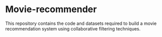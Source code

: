 # Movie-recommender
This repository contains the code and datasets required to build a movie recommendation system using collaborative filtering techniques.
